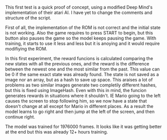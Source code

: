 This first test is a quick proof of concept, using a modified Deep Mind's implementation of their atari AI. I have yet to change the comments and structure of the script.

First of all, the implementation of the ROM is not correct and the initial state is not working. Also the game requires to press START to begin, but this button also pauses the game so the model keeps pausing the game. With training, it starts to use it less and less but it is anoying and it would require modifiying the ROM.

In this first experiment, the reward funcions is calculated comparing the new states with all the previous ones, and the reward is the difference between the newest one and the most similar from the past. This value can be 0 if the same exact state was already found.
The state is not saved as a image nor an array, but as a hash to save up space. This araises a lot of problems as two similar images generate two completily different hashes, but this is fixed using ImageHash. 
Even with this in mind, the funcion generates rewards in situations where it shouldn't. IE Mario going to the left causes the screen to stop following him, so we now have a state that doesn't change at all except for Mario in different places. As a result the model learns to go right and then jump at the left of the screen, and then continue right.


The model was trained for 1976000 frames. 
It looks like it was getting better at the end but this was already 12+ hours training.


